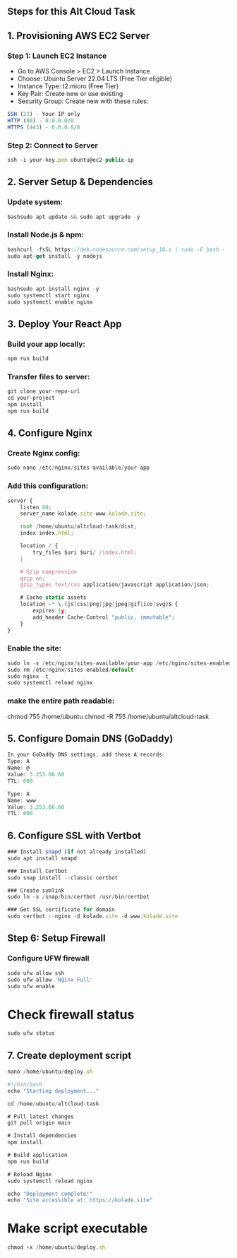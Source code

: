 ## Steps for this Alt Cloud Task

## 1. Provisioning AWS EC2 Server
### Step 1: Launch EC2 Instance

-  Go to AWS Console > EC2 > Launch Instance
- Choose: Ubuntu Server 22.04 LTS (Free Tier eligible)
- Instance Type: t2.micro (Free Tier)
- Key Pair: Create new or use existing
- Security Group: Create new with these rules:

```js
SSH (22) - Your IP only
HTTP (80) - 0.0.0.0/0
HTTPS (443) - 0.0.0.0/0
```

### Step 2: Connect to Server
```js
ssh -i your-key.pem ubuntu@ec2-public-ip
```


## 2. Server Setup & Dependencies
### Update system:
```js
bashsudo apt update && sudo apt upgrade -y
```

### Install Node.js & npm:
```js
bashcurl -fsSL https://deb.nodesource.com/setup_18.x | sudo -E bash -
sudo apt-get install -y nodejs
```

### Install Nginx:
```js
bashsudo apt install nginx -y
sudo systemctl start nginx
sudo systemctl enable nginx
  ```


## 3. Deploy Your React App
### Build your app locally:
```js
npm run build
  ```

### Transfer files to server:
```js
git clone your-repo-url
cd your-project
npm install
npm run build
````

## 4. Configure Nginx
### Create Nginx config:

```js
sudo nano /etc/nginx/sites-available/your-app
```

### Add this configuration:

```js
server {
    listen 80;
    server_name kolade.site www.kolade.site;

    root /home/ubuntu/altcloud-task/dist;
    index index.html;

    location / {
        try_files $uri $uri/ /index.html;
    }

    # Gzip compression
    gzip on;
    gzip_types text/css application/javascript application/json;

    # Cache static assets
    location ~* \.(js|css|png|jpg|jpeg|gif|ico|svg)$ {
        expires 1y;
        add_header Cache-Control "public, immutable";
    }
}
```

### Enable the site:

```js
sudo ln -s /etc/nginx/sites-available/your-app /etc/nginx/sites-enabled/
sudo rm /etc/nginx/sites-enabled/default
sudo nginx -t
sudo systemctl reload nginx
```

### make the entire path readable:
chmod 755 /home/ubuntu
chmod -R 755 /home/ubuntu/altcloud-task



## 5. Configure Domain DNS (GoDaddy)
```js
In your GoDaddy DNS settings, add these A records:
Type: A
Name: @
Value: 3.253.66.60
TTL: 600

Type: A
Name: www
Value: 3.253.66.60
TTL: 600
```


## 6. Configure SSL with Vertbot

```js
### Install snapd (if not already installed)
sudo apt install snapd

### Install Certbot
sudo snap install --classic certbot

### Create symlink
sudo ln -s /snap/bin/certbot /usr/bin/certbot

### Get SSL certificate for domain
sudo certbot --nginx -d kolade.site -d www.kolade.site
```


## Step 6: Setup Firewall
### Configure UFW firewall

```js
sudo ufw allow ssh
sudo ufw allow 'Nginx Full'
sudo ufw enable
```

# Check firewall status
```js
sudo ufw status
```


## 7. Create deployment script
```js
nano /home/ubuntu/deploy.sh
```

```js
#!/bin/bash
echo "Starting deployment..."

cd /home/ubuntu/altcloud-task

# Pull latest changes
git pull origin main

# Install dependencies
npm install

# Build application
npm run build

# Reload Nginx
sudo systemctl reload nginx

echo "Deployment complete!"
echo "Site accessible at: https://kolade.site"
  ```

# Make script executable
```js
chmod +x /home/ubuntu/deploy.sh
```

